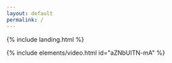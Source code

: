 ```yaml
---
layout: default
permalink: /
---
```


{% include landing.html %}

{% include elements/video.html id="aZNbUITN-mA" %}
